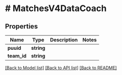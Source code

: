 # # MatchesV4DataCoach

## Properties

Name | Type | Description | Notes
------------ | ------------- | ------------- | -------------
**puuid** | **string** |  |
**team_id** | **string** |  |

[[Back to Model list]](../../README.md#models) [[Back to API list]](../../README.md#endpoints) [[Back to README]](../../README.md)
